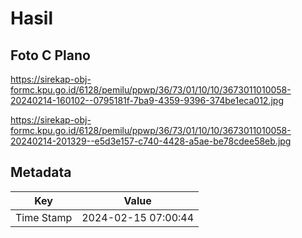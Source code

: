 # Hasil

## Foto C Plano

https://sirekap-obj-formc.kpu.go.id/6128/pemilu/ppwp/36/73/01/10/10/3673011010058-20240214-160102--0795181f-7ba9-4359-9396-374be1eca012.jpg

https://sirekap-obj-formc.kpu.go.id/6128/pemilu/ppwp/36/73/01/10/10/3673011010058-20240214-201329--e5d3e157-c740-4428-a5ae-be78cdee58eb.jpg


## Metadata

| Key        | Value               |
| ---------- | ------------------- |
| Time Stamp | 2024-02-15 07:00:44 |



